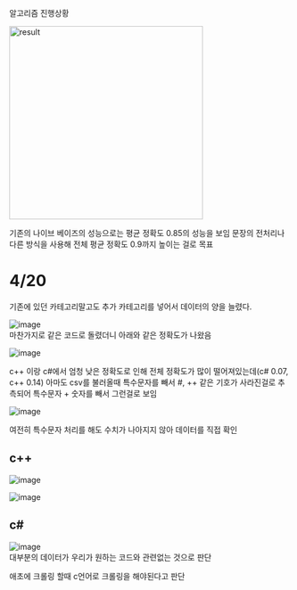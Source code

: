 알고리즘 진행상황

<img width="347" alt="result" src="https://github.com/MJU-Capstone-6/Algorithm/assets/54893409/1025d502-b5b7-4264-869f-33b340e58f1a">


기존의 나이브 베이즈의 성능으로는 평균 정확도 0.85의 성능을 보임 
문장의 전처리나 다른 방식을 사용해 전체 평균 정확도 0.9까지 높이는 걸로 목표

# 4/20 



기존에 있던 카테고리말고도 추가 카테고리를 넣어서 데이터의 양을 늘렸다.     

![image](https://github.com/MJU-Capstone-6/Algorithm/assets/54893409/5ce40680-9f8b-4881-b68e-9c691cb71667)  
마찬가지로 같은 코드로 돌렸더니 아래와 같은 정확도가 나왔음 

![image](https://github.com/MJU-Capstone-6/Algorithm/assets/54893409/5a7a8b6a-aeef-442e-84a3-fe6fe19bb1e4)


c++ 이랑 c#에서 엄청 낮은 정확도로 인해 전체 정확도가 많이 떨어져있는데(c# 0.07, c++ 0.14) 아마도 csv를 불러올때 특수문자를 빼서 #, ++ 같은 기호가 사라진걸로 추측되어 특수문자 + 숫자를 빼서 그런걸로 보임

![image](https://github.com/MJU-Capstone-6/Algorithm/assets/54893409/44136f93-b7d3-4e7a-b24c-a41a7661bd2d)

여전히 특수문자 처리를 해도 수치가 나아지지 않아 데이터를 직접 확인   
## c++ 
![image](https://github.com/MJU-Capstone-6/Algorithm/assets/54893409/35da1e7b-eb01-40fc-aca6-6b08e457f2cb)

![image](https://github.com/MJU-Capstone-6/Algorithm/assets/54893409/5668d3ba-0d73-4f21-94c3-aede69dd063a)  

## c# 
![image](https://github.com/MJU-Capstone-6/Algorithm/assets/54893409/543795f1-e08b-439e-b6de-86eaffaac83c)  
대부분의 데이터가 우리가 원하는 코드와 관련없는 것으로 판단

애초에 크롤링 할때 c언어로 크롤링을 해야된다고 판단
